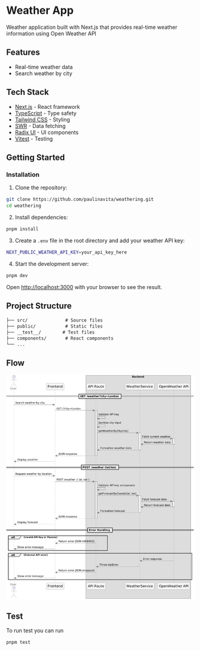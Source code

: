 # Weather App

Weather application built with Next.js that provides real-time weather information using Open Weather API

## Features

- Real-time weather data
- Search weather by city

## Tech Stack

- [Next.js](https://nextjs.org/) - React framework
- [TypeScript](https://www.typescriptlang.org/) - Type safety
- [Tailwind CSS](https://tailwindcss.com/) - Styling
- [SWR](https://swr.vercel.app/) - Data fetching
- [Radix UI](https://www.radix-ui.com/) - UI components
- [Vitest](https://vitest.dev/) - Testing

## Getting Started

### Installation

1. Clone the repository:

```bash
git clone https://github.com/paulinavita/weathering.git
cd weathering
```

2. Install dependencies:

```bash
pnpm install
```

3. Create a `.env` file in the root directory and add your weather API key:

```bash
NEXT_PUBLIC_WEATHER_API_KEY=your_api_key_here
```

4. Start the development server:

```bash
pnpm dev
```

Open [http://localhost:3000](http://localhost:3000) with your browser to see the result.

## Project Structure

```
├── src/              # Source files
├── public/           # Static files
├── __test__/        # Test files
├── components/       # React components
└── ...
```

## Flow

![App Flow](./docs/flow_img.png)

## Test

To run test you can run

```bash
pnpm test
```

